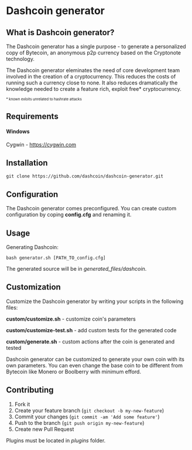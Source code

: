 Dashcoin generator
==================
## What is Dashcoin generator?

The Dashcoin generator has a single purpose - to generate a personalized copy of Bytecoin, an anonymous p2p currency based on the Cryptonote technology.

The Dashcoin generator eleminates the need of core development team involved in the creation of a cryptocurrency. This reduces the costs of running such a currency close to none. It also reduces dramatically the knowledge needed to create a feature rich, exploit free* cryptocurrency.

<sub><sup>* known exloits unrelated to hashrate attacks</sup></sub>

## Requirements
#### Windows
Cygwin - https://cygwin.com

## Installation

	git clone https://github.com/dashcoin/dashcoin-generator.git

## Configuration

The Dashcoin generator comes preconfigured. You can create custom configuration by coping **config.cfg** and renaming it.

## Usage

Generating Dashcoin:

	bash generator.sh [PATH_TO_config.cfg]

The generated source will be in *generated_files/dashcoin*.

## Customization

Customize the Dashcoin generator by writing your scripts in the following files:

**custom/customize.sh** - customize coin's parameters

**custom/customize-test.sh** - add custom tests for the generated code

**custom/generate.sh** - custom actions after the coin is generated and tested

Dashcoin generator can be customized to generate your own coin with its own parameters. You can even change the base coin to be different from Bytecoin like Monero or Boolberry with minimum efford.

	
## Contributing

1. Fork it
2. Create your feature branch (`git checkout -b my-new-feature`)
3. Commit your changes (`git commit -am 'Add some feature'`)
4. Push to the branch (`git push origin my-new-feature`)
5. Create new Pull Request

Plugins must be located in *plugins* folder.
